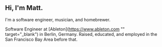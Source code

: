 ## Hi, I'm Matt.

I'm a software engineer, musician, and homebrewer.

Software Engineer at [Ableton](https://www.ableton.com "" target="_blank") in Berlin, Germany. Raised, educated, and employed in the San Francisco Bay Area before that.
